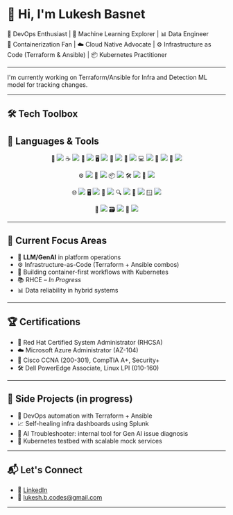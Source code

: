 # 👋 Hi, I'm Lukesh Basnet

🚀 DevOps Enthusiast | 🤖 Machine Learning Explorer | 📊 Data Engineer  
🐳 Containerization Fan | ☁️ Cloud Native Advocate | ⚙️ Infrastructure as Code (Terraform & Ansible) | 📦 Kubernetes Practitioner

---
I'm currently working on Terraform/Ansible for Infra and  Detection ML model for tracking changes.

---

## 🛠️ Tech Toolbox

## 🧰 Languages & Tools

<p align="center">
  <!-- Languages -->
  🐍 <img src="https://img.shields.io/badge/-Python-3776AB?style=for-the-badge&logo=python&logoColor=white"/>  
  ☕ <img src="https://img.shields.io/badge/-Java-007396?style=for-the-badge&logo=java&logoColor=white"/>
  🐘 <img src="https://img.shields.io/badge/-PostgreSQL-4169E1?style=for-the-badge&logo=postgresql&logoColor=white"/>
  🖥️ <img src="https://img.shields.io/badge/-C%2B%2B-00599C?style=for-the-badge&logo=c%2B%2B&logoColor=white"/>
  🔣 <img src="https://img.shields.io/badge/-SQL-003B57?style=for-the-badge&logo=sqlite&logoColor=white"/>
  🧬 <img src="https://img.shields.io/badge/-Go-00ADD8?style=for-the-badge&logo=go&logoColor=white"/>
  💻 <img src="https://img.shields.io/badge/-JavaScript-F7DF1E?style=for-the-badge&logo=javascript&logoColor=black"/>
  💅 <img src="https://img.shields.io/badge/-HTML5-E34F26?style=for-the-badge&logo=html5&logoColor=white"/>
  🎨 <img src="https://img.shields.io/badge/-CSS3-1572B6?style=for-the-badge&logo=css3&logoColor=white"/>
</p>

<p align="center">
  <!-- DevOps & Automation -->
  ⚙️ <img src="https://img.shields.io/badge/-Ansible-EE0000?style=for-the-badge&logo=ansible&logoColor=white"/>
  🐳 <img src="https://img.shields.io/badge/-Docker-2496ED?style=for-the-badge&logo=docker&logoColor=white"/>
  📦 <img src="https://img.shields.io/badge/-Kubernetes-326CE5?style=for-the-badge&logo=kubernetes&logoColor=white"/>
  🛠️ <img src="https://img.shields.io/badge/-Terraform-7B42BC?style=for-the-badge&logo=terraform&logoColor=white"/>
  🔐 <img src="https://img.shields.io/badge/-PowerShell-5391FE?style=for-the-badge&logo=powershell&logoColor=white"/>
</p>

<p align="center">
  <!-- Tools & Platforms -->
  🌐 <img src="https://img.shields.io/badge/-Microsoft_Azure-0078D4?style=for-the-badge&logo=microsoft-azure&logoColor=white"/>
  🖥️ <img src="https://img.shields.io/badge/-VMware-607078?style=for-the-badge&logo=vmware&logoColor=white"/>
  🧾 <img src="https://img.shields.io/badge/-ServiceNow-00A478?style=for-the-badge&logo=servicenow&logoColor=white"/>
  🔍 <img src="https://img.shields.io/badge/-Splunk-000000?style=for-the-badge&logo=splunk&logoColor=white"/>
  🐧 <img src="https://img.shields.io/badge/-Linux-333333?style=for-the-badge&logo=linux&logoColor=white"/>
  🪟 <img src="https://img.shields.io/badge/-Windows-0078D6?style=for-the-badge&logo=windows&logoColor=white"/>
</p>

<p align="center">
  <!-- Version Control -->
  🧬 <img src="https://img.shields.io/badge/-Git-F05032?style=for-the-badge&logo=git&logoColor=white"/>
  🗃️ <img src="https://img.shields.io/badge/-GitLab-FC6D26?style=for-the-badge&logo=gitlab&logoColor=white"/>
  📁 <img src="https://img.shields.io/badge/-GitHub-181717?style=for-the-badge&logo=github&logoColor=white"/>
</p>

---

## 🧠 Current Focus Areas

- 🤖 **LLM/GenAI** in platform operations  
- ⚙️ Infrastructure-as-Code (Terraform + Ansible combos)  
- 🐳 Building container-first workflows with Kubernetes
- 📚 RHCE – *In Progress*
- 📊 Data reliability in hybrid systems

---

## 🏆 Certifications

- 🐧 Red Hat Certified System Administrator (RHCSA)
- ☁️ Microsoft Azure Administrator (AZ-104)
- 📜 Cisco CCNA (200-301), CompTIA A+, Security+
- 🛠️ Dell PowerEdge Associate, Linux LPI (010-160)


---

## 🧪 Side Projects (in progress)

- 🔧 DevOps automation with Terraform + Ansible  
- 📈 Self-healing infra dashboards using Splunk  
- 🧠 AI Troubleshooter: internal tool for Gen AI issue diagnosis  
- 🐳 Kubernetes testbed with scalable mock services

---

## 📬 Let's Connect

- 💼 [LinkedIn](https://linkedin.com/in/lukesh-basnet)
- 📧 [lukesh.b.codes@gmail.com](mailto:lukesh.b.codes@gmail.com)

---
